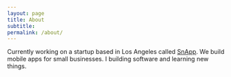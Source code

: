 ```yaml
---
layout: page
title: About
subtitle:
permalink: /about/
---
```


Currently working on a startup based in Los Angeles called [SnApp](http://snapprealestate.com/).
We build mobile apps for small businesses.
I <i class='fa fa-heart'></i> building software and learning new things.
